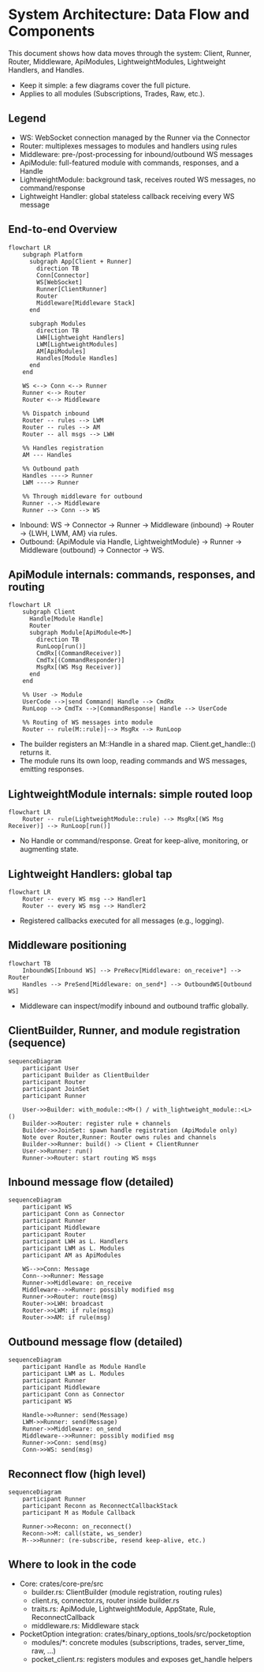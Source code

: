 # System Architecture: Data Flow and Components

This document shows how data moves through the system: Client, Runner, Router, Middleware, ApiModules, LightweightModules, Lightweight Handlers, and Handles.

- Keep it simple: a few diagrams cover the full picture.
- Applies to all modules (Subscriptions, Trades, Raw, etc.).

## Legend

- WS: WebSocket connection managed by the Runner via the Connector
- Router: multiplexes messages to modules and handlers using rules
- Middleware: pre-/post-processing for inbound/outbound WS messages
- ApiModule: full-featured module with commands, responses, and a Handle
- LightweightModule: background task, receives routed WS messages, no command/response
- Lightweight Handler: global stateless callback receiving every WS message

## End-to-end Overview

```mermaid
flowchart LR
    subgraph Platform
      subgraph App[Client + Runner]
        direction TB
        Conn[Connector]
        WS[WebSocket]
        Runner[ClientRunner]
        Router
        Middleware[Middleware Stack]
      end

      subgraph Modules
        direction TB
        LWH[Lightweight Handlers]
        LWM[LightweightModules]
        AM[ApiModules]
        Handles[Module Handles]
      end
    end

    WS <--> Conn <--> Runner
    Runner <--> Router
    Router <--> Middleware

    %% Dispatch inbound
    Router -- rules --> LWM
    Router -- rules --> AM
    Router -- all msgs --> LWH

    %% Handles registration
    AM --- Handles

    %% Outbound path
    Handles ----> Runner
    LWM ----> Runner

    %% Through middleware for outbound
    Runner -.-> Middleware
    Runner --> Conn --> WS
```

- Inbound: WS -> Connector -> Runner -> Middleware (inbound) -> Router -> {LWH, LWM, AM} via rules.
- Outbound: {ApiModule via Handle, LightweightModule} -> Runner -> Middleware (outbound) -> Connector -> WS.

## ApiModule internals: commands, responses, and routing

```mermaid
flowchart LR
    subgraph Client
      Handle[Module Handle]
      Router
      subgraph Module[ApiModule<M>]
        direction TB
        RunLoop[run()]
        CmdRx[(CommandReceiver)]
        CmdTx[(CommandResponder)]
        MsgRx[(WS Msg Receiver)]
      end
    end

    %% User -> Module
    UserCode -->|send Command| Handle --> CmdRx
    RunLoop --> CmdTx -->|CommandResponse| Handle --> UserCode

    %% Routing of WS messages into module
    Router -- rule(M::rule)|--> MsgRx --> RunLoop
```

- The builder registers an M::Handle in a shared map. Client.get_handle::<M>() returns it.
- The module runs its own loop, reading commands and WS messages, emitting responses.

## LightweightModule internals: simple routed loop

```mermaid
flowchart LR
    Router -- rule(LightweightModule::rule) --> MsgRx[(WS Msg Receiver)] --> RunLoop[run()]
```

- No Handle or command/response. Great for keep-alive, monitoring, or augmenting state.

## Lightweight Handlers: global tap

```mermaid
flowchart LR
    Router -- every WS msg --> Handler1
    Router -- every WS msg --> Handler2
```

- Registered callbacks executed for all messages (e.g., logging).

## Middleware positioning

```mermaid
flowchart TB
    InboundWS[Inbound WS] --> PreRecv[Middleware: on_receive*] --> Router
    Handles --> PreSend[Middleware: on_send*] --> OutboundWS[Outbound WS]
```

- Middleware can inspect/modify inbound and outbound traffic globally.

## ClientBuilder, Runner, and module registration (sequence)

```mermaid
sequenceDiagram
    participant User
    participant Builder as ClientBuilder
    participant Router
    participant JoinSet
    participant Runner

    User->>Builder: with_module::<M>() / with_lightweight_module::<L>()
    Builder->>Router: register rule + channels
    Builder->>JoinSet: spawn handle registration (ApiModule only)
    Note over Router,Runner: Router owns rules and channels
    Builder->>Runner: build() -> Client + ClientRunner
    User->>Runner: run()
    Runner->>Router: start routing WS msgs
```

## Inbound message flow (detailed)

```mermaid
sequenceDiagram
    participant WS
    participant Conn as Connector
    participant Runner
    participant Middleware
    participant Router
    participant LWH as L. Handlers
    participant LWM as L. Modules
    participant AM as ApiModules

    WS-->>Conn: Message
    Conn-->>Runner: Message
    Runner->>Middleware: on_receive
    Middleware-->>Runner: possibly modified msg
    Runner->>Router: route(msg)
    Router->>LWH: broadcast
    Router->>LWM: if rule(msg)
    Router->>AM: if rule(msg)
```

## Outbound message flow (detailed)

```mermaid
sequenceDiagram
    participant Handle as Module Handle
    participant LWM as L. Modules
    participant Runner
    participant Middleware
    participant Conn as Connector
    participant WS

    Handle->>Runner: send(Message)
    LWM->>Runner: send(Message)
    Runner->>Middleware: on_send
    Middleware-->>Runner: possibly modified msg
    Runner->>Conn: send(msg)
    Conn->>WS: send(msg)
```

## Reconnect flow (high level)

```mermaid
sequenceDiagram
    participant Runner
    participant Reconn as ReconnectCallbackStack
    participant M as Module Callback

    Runner->>Reconn: on_reconnect()
    Reconn->>M: call(state, ws_sender)
    M-->>Runner: (re-subscribe, resend keep-alive, etc.)
```

## Where to look in the code

- Core: crates/core-pre/src
  - builder.rs: ClientBuilder (module registration, routing rules)
  - client.rs, connector.rs, router inside builder.rs
  - traits.rs: ApiModule, LightweightModule, AppState, Rule, ReconnectCallback
  - middleware.rs: Middleware stack
- PocketOption integration: crates/binary_options_tools/src/pocketoption
  - modules/\*: concrete modules (subscriptions, trades, server_time, raw, ...)
  - pocket_client.rs: registers modules and exposes get_handle helpers
